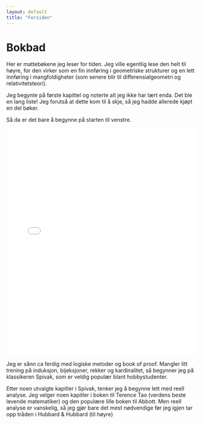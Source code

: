 ```yaml
---
layout: default
title: "Forsiden"
---
```


# Bokbad
Her er mattebøkene jeg leser for tiden. Jeg ville egentlig lese den helt til høyre, for den virker som en fin innføring i geometriske strukturer og en lett innføring i mangfoldigheter (som senere blir til differensialgeometri og relativitetsteori). 

Jeg begynte på første kapittel og noterte alt jeg ikke har lært enda. Det ble en lang liste! Jeg forutså at dette kom til å skje, så jeg hadde allerede kjøpt en del bøker. 

Så da er det bare å begynne på starten til venstre.

<embed src="mattebøker.pdf" type="application/pdf" width="100%" height="600px" />

Jeg er sånn ca ferdig med logiske metoder og book of proof. Mangler litt trening på induksjon, bijeksjoner, rekker og kardinalitet, så begynner jeg på klassikeren Spivak, som er veldig populær blant hobbystudenter.

Etter noen utvalgte kapitler i Spivak, tenker jeg å begynne lett med reell analyse. Jeg velger noen kapitler i boken til Terence Tao (verdens beste levende matematiker) og den populære lille boken til Abbott. Men reell analyse er vanskelig, så jeg gjør bare det mest nødvendige før jeg igjen tar opp tråden i Hubbard & Hubbard (til høyre)